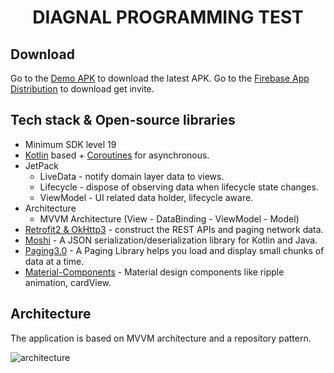 <h1 align="center">DIAGNAL PROGRAMMING TEST</h1>

## Download
Go to the [Demo APK]() to download the latest APK.
Go to the [Firebase App Distribution](https://appdistribution.firebase.dev/i/e53cfffe6e879ad3) to download get invite.

## Tech stack & Open-source libraries
- Minimum SDK level 19
- [Kotlin](https://kotlinlang.org/) based + [Coroutines](https://github.com/Kotlin/kotlinx.coroutines) for asynchronous.
- JetPack
  - LiveData - notify domain layer data to views.
  - Lifecycle - dispose of observing data when lifecycle state changes.
  - ViewModel - UI related data holder, lifecycle aware.
- Architecture
  - MVVM Architecture (View - DataBinding - ViewModel - Model)
- [Retrofit2 & OkHttp3](https://github.com/square/retrofit) - construct the REST APIs and paging network data.
- [Moshi](https://github.com/square/moshi) - A JSON serialization/deserialization library for Kotlin and Java.
- [Paging3.0](https://developer.android.com/topic/libraries/architecture/paging/v3-overview) - A Paging Library helps you load and display small chunks of data at a time.
- [Material-Components](https://github.com/material-components/material-components-android) - Material design components like ripple animation, cardView.


## Architecture
The application is based on MVVM architecture and a repository pattern.

![architecture](screenshots/mvvm.png)